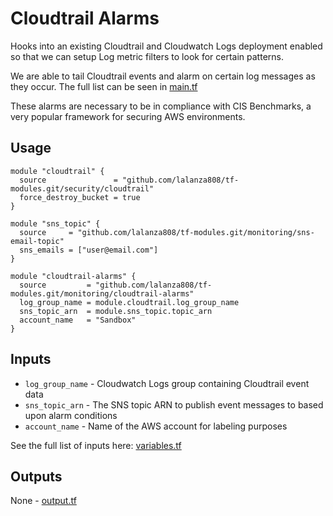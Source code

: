 # Cloudtrail Alarms

Hooks into an existing Cloudtrail and Cloudwatch Logs deployment enabled so that we can setup Log metric filters to look for certain patterns.

We are able to tail Cloudtrail events and alarm on certain log messages as they occur. The full list can be seen in [main.tf](./main.tf)

These alarms are necessary to be in compliance with CIS Benchmarks, a very popular framework for securing AWS environments.

## Usage

```
module "cloudtrail" {
  source               = "github.com/lalanza808/tf-modules.git/security/cloudtrail"
  force_destroy_bucket = true
}

module "sns_topic" {
  source     = "github.com/lalanza808/tf-modules.git/monitoring/sns-email-topic"
  sns_emails = ["user@email.com"]
}

module "cloudtrail-alarms" {
  source         = "github.com/lalanza808/tf-modules.git/monitoring/cloudtrail-alarms"
  log_group_name = module.cloudtrail.log_group_name
  sns_topic_arn  = module.sns_topic.topic_arn
  account_name   = "Sandbox"
}
```

## Inputs

* `log_group_name` - Cloudwatch Logs group containing Cloudtrail event data
* `sns_topic_arn` - The SNS topic ARN to publish event messages to based upon alarm conditions
* `account_name` - Name of the AWS account for labeling purposes

See the full list of inputs here: [variables.tf](./variables.tf)

## Outputs

None - [output.tf](./output.tf)
